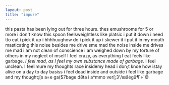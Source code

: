 ```yaml
---
layout: post
title: "impure"
---
```


this pasta has been lying out for three hours. thes emushrooms for 5 or more i don't know this spoon feelsweightless like platsic i put it down i need tto eat i pick it up i hhhhuughow do i pick it up i skewer it i put it in my mouth masticating this noise besides me drive sme mad the noise inside me drives me mad i am not clean of conscience i am weighed down by my torture of others in my neglect of mself I feel crazy, as everything I eat feels like garbage. *I feel mad, as I feel my own substance made of garbage.* I feel unclean. I feelimure my thoughts race insidemy head i don;t knoe how istay alive on a day to day basiss i feel dead inside and outside i feel like garbage and my thought;[s a=e ga($7bage d8ta i a^mmo ver[;3'/æåégü¶´÷`©
